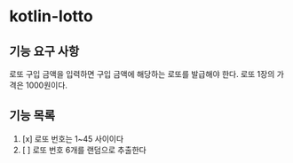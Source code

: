 # kotlin-lotto

## 기능 요구 사항
로또 구입 금액을 입력하면 구입 금액에 해당하는 로또를 발급해야 한다.
로또 1장의 가격은 1000원이다.
## 기능 목록
1. [x] 로또 번호는 1~45 사이이다
2. [ ] 로또 번호 6개를 랜덤으로 추출한다
